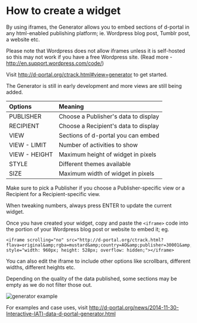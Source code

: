How to create a widget
==========================================

By using iframes, the Generator allows you to embed sections of d-portal in any html-enabled publishing platform; ie. Wordpress blog post, Tumblr post, a website etc.

Please note that Wordpress does not allow iframes unless it is self-hosted so this may not work if you have a free Wordpress site. (Read more - http://en.support.wordpress.com/code/)

Visit http://d-portal.org/ctrack.html#view=generator to get started.

The Generator is still in early development and more views are still being added.


| Options  | Meaning  |
| :------------ |:---------------|
| PUBLISHER      | Choose a Publisher's data to display |
| RECIPIENT      | Choose a Recipient's data to display |
| VIEW      | Sections of d-portal you can embed |
| VIEW - LIMIT    | Number of activities to show |
| VIEW - HEIGHT   | Maximum height of widget in pixels |
| STYLE      | Different themes available |
| SIZE      | Maximum width of widget in pixels |



Make sure to pick a Publisher if you choose a Publisher-specific view or a Recipient for a Recipient-specific view.

When tweaking numbers, always press ENTER to update the current widget.

Once you have created your widget, copy and paste the ```<iframe>``` code into the portion of your Wordpress blog post or website to embed it; eg.

```
<iframe scrolling="no" src="http://d-portal.org/ctrack.html?flava=original&amp;rgba=mustard&amp;country=AO&amp;publisher=30001&amp;#view=frame&amp;frame=publisher_countries" style="width: 960px; height: 528px; overflow: hidden;"></iframe>
```

You can also edit the iframe to include other options like scrollbars, different widths, different heights etc.

Depending on the quality of the data published, some sections may be empty as we do not filter those out.

![generator example](http://devinit.org/wp-content/uploads/2014/11/gen-screen-DIPR-sectors-search.jpg)

For examples and case uses, visit http://d-portal.org/news/2014-11-30-Interactive-IATI-data-d-portal-generator.html




